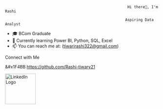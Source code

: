                                                             Hi there👋, I'm Rashi 
                                                                                               
                                                           Aspiring Data Analyst

- 🎓 BCom Graduate
- 🌱 Currently learning Power BI, Python, SQL, Excel
- 📫 You can reach me at: (tiwarirashi322@gmail.com)


 Connect with Me

&#x1F4BB   https://github.com/Rashi-tiwary21

 <a href="https://www.linkedin.com/in/rashi-tiwari-01568a228/">
  <img src="https://github.com/Rashi-tiwary21/logos/blob/main/Linkedin%20logo.png" alt="LinkedIn Logo" width="100" height="100">
</a>





